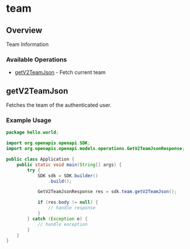 # team

## Overview

Team Information

### Available Operations

* [getV2TeamJson](#getv2teamjson) - Fetch current team

## getV2TeamJson

Fetches the team of the authenticated user.


### Example Usage

```java
package hello.world;

import org.openapis.openapi.SDK;
import org.openapis.openapi.models.operations.GetV2TeamJsonResponse;

public class Application {
    public static void main(String[] args) {
        try {
            SDK sdk = SDK.builder()
                .build();

            GetV2TeamJsonResponse res = sdk.team.getV2TeamJson();

            if (res.body != null) {
                // handle response
            }
        } catch (Exception e) {
            // handle exception
        }
    }
}
```
